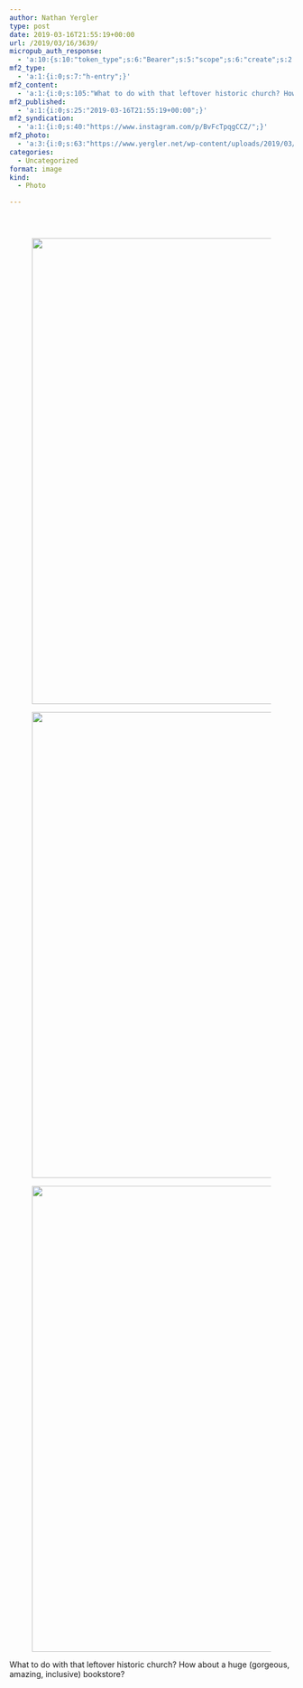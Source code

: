 ```yaml
---
author: Nathan Yergler
type: post
date: 2019-03-16T21:55:19+00:00
url: /2019/03/16/3639/
micropub_auth_response:
  - 'a:10:{s:10:"token_type";s:6:"Bearer";s:5:"scope";s:6:"create";s:2:"me";s:24:"https://www.yergler.net/";s:9:"issued_by";s:51:"https://www.yergler.net/wp-json/indieauth/1.0/token";s:9:"client_id";s:24:"https://ownyourgram.com/";s:11:"client_name";s:11:"OwnYourGram";s:11:"client_icon";s:35:"https://ownyourgram.com/favicon.ico";s:9:"issued_at";i:1548307572;s:4:"user";i:2;s:13:"last_accessed";i:1552774561;}'
mf2_type:
  - 'a:1:{i:0;s:7:"h-entry";}'
mf2_content:
  - 'a:1:{i:0;s:105:"What to do with that leftover historic church? How about a huge (gorgeous, amazing, inclusive) bookstore?";}'
mf2_published:
  - 'a:1:{i:0;s:25:"2019-03-16T21:55:19+00:00";}'
mf2_syndication:
  - 'a:1:{i:0;s:40:"https://www.instagram.com/p/BvFcTpqgCCZ/";}'
mf2_photo:
  - 'a:3:{i:0;s:63:"https://www.yergler.net/wp-content/uploads/2019/03/igoXH5Oo.jpg";i:1;s:63:"https://www.yergler.net/wp-content/uploads/2019/03/igBhcf0m.jpg";i:2;s:63:"https://www.yergler.net/wp-content/uploads/2019/03/igV4bOjl.jpg";}'
categories:
  - Uncategorized
format: image
kind:
  - Photo

---
```

<section class="response"> <header> </header> 

<div data-carousel-extra='{"blog_id":1,"permalink":"https:\/\/www.yergler.net\/2019\/03\/16\/3639\/"}' id='gallery-40' class='gallery galleryid-3639 gallery-columns-1 gallery-size-large'>
  <figure class='gallery-item'> 
  
  <div class='gallery-icon portrait'>
    <a href='https://www.yergler.net/wp-content/uploads/2019/03/igoXH5Oo.jpg'><img width="660" height="825" src="https://www.yergler.net/wp-content/uploads/2019/03/igoXH5Oo-819x1024.jpg" class="attachment-large size-large u-photo" alt="" loading="lazy" srcset="https://www.yergler.net/wp-content/uploads/2019/03/igoXH5Oo-819x1024.jpg 819w, https://www.yergler.net/wp-content/uploads/2019/03/igoXH5Oo-240x300.jpg 240w, https://www.yergler.net/wp-content/uploads/2019/03/igoXH5Oo-768x960.jpg 768w, https://www.yergler.net/wp-content/uploads/2019/03/igoXH5Oo.jpg 1080w" sizes="(max-width: 660px) 100vw, 660px" data-attachment-id="3640" data-permalink="https://www.yergler.net/2019/03/16/3639/igoxh5oo/" data-orig-file="https://www.yergler.net/wp-content/uploads/2019/03/igoXH5Oo.jpg" data-orig-size="1080,1350" data-comments-opened="0" data-image-meta="{&quot;aperture&quot;:&quot;0&quot;,&quot;credit&quot;:&quot;&quot;,&quot;camera&quot;:&quot;&quot;,&quot;caption&quot;:&quot;&quot;,&quot;created_timestamp&quot;:&quot;0&quot;,&quot;copyright&quot;:&quot;&quot;,&quot;focal_length&quot;:&quot;0&quot;,&quot;iso&quot;:&quot;0&quot;,&quot;shutter_speed&quot;:&quot;0&quot;,&quot;title&quot;:&quot;&quot;,&quot;orientation&quot;:&quot;0&quot;}" data-image-title="igoXH5Oo" data-image-description="" data-image-caption="" data-medium-file="https://www.yergler.net/wp-content/uploads/2019/03/igoXH5Oo-240x300.jpg" data-large-file="https://www.yergler.net/wp-content/uploads/2019/03/igoXH5Oo-819x1024.jpg" /></a>
  </div></figure> <figure class='gallery-item'> 
  
  <div class='gallery-icon portrait'>
    <a href='https://www.yergler.net/wp-content/uploads/2019/03/igBhcf0m.jpg'><img width="660" height="825" src="https://www.yergler.net/wp-content/uploads/2019/03/igBhcf0m-819x1024.jpg" class="attachment-large size-large u-photo" alt="" loading="lazy" srcset="https://www.yergler.net/wp-content/uploads/2019/03/igBhcf0m-819x1024.jpg 819w, https://www.yergler.net/wp-content/uploads/2019/03/igBhcf0m-240x300.jpg 240w, https://www.yergler.net/wp-content/uploads/2019/03/igBhcf0m-768x960.jpg 768w, https://www.yergler.net/wp-content/uploads/2019/03/igBhcf0m.jpg 1080w" sizes="(max-width: 660px) 100vw, 660px" data-attachment-id="3641" data-permalink="https://www.yergler.net/2019/03/16/3639/igbhcf0m/" data-orig-file="https://www.yergler.net/wp-content/uploads/2019/03/igBhcf0m.jpg" data-orig-size="1080,1350" data-comments-opened="0" data-image-meta="{&quot;aperture&quot;:&quot;0&quot;,&quot;credit&quot;:&quot;&quot;,&quot;camera&quot;:&quot;&quot;,&quot;caption&quot;:&quot;&quot;,&quot;created_timestamp&quot;:&quot;0&quot;,&quot;copyright&quot;:&quot;&quot;,&quot;focal_length&quot;:&quot;0&quot;,&quot;iso&quot;:&quot;0&quot;,&quot;shutter_speed&quot;:&quot;0&quot;,&quot;title&quot;:&quot;&quot;,&quot;orientation&quot;:&quot;0&quot;}" data-image-title="igBhcf0m" data-image-description="" data-image-caption="" data-medium-file="https://www.yergler.net/wp-content/uploads/2019/03/igBhcf0m-240x300.jpg" data-large-file="https://www.yergler.net/wp-content/uploads/2019/03/igBhcf0m-819x1024.jpg" /></a>
  </div></figure> <figure class='gallery-item'> 
  
  <div class='gallery-icon portrait'>
    <a href='https://www.yergler.net/wp-content/uploads/2019/03/igV4bOjl.jpg'><img width="660" height="825" src="https://www.yergler.net/wp-content/uploads/2019/03/igV4bOjl-819x1024.jpg" class="attachment-large size-large u-photo" alt="" loading="lazy" srcset="https://www.yergler.net/wp-content/uploads/2019/03/igV4bOjl-819x1024.jpg 819w, https://www.yergler.net/wp-content/uploads/2019/03/igV4bOjl-240x300.jpg 240w, https://www.yergler.net/wp-content/uploads/2019/03/igV4bOjl-768x960.jpg 768w, https://www.yergler.net/wp-content/uploads/2019/03/igV4bOjl.jpg 1080w" sizes="(max-width: 660px) 100vw, 660px" data-attachment-id="3642" data-permalink="https://www.yergler.net/2019/03/16/3639/igv4bojl/" data-orig-file="https://www.yergler.net/wp-content/uploads/2019/03/igV4bOjl.jpg" data-orig-size="1080,1350" data-comments-opened="0" data-image-meta="{&quot;aperture&quot;:&quot;0&quot;,&quot;credit&quot;:&quot;&quot;,&quot;camera&quot;:&quot;&quot;,&quot;caption&quot;:&quot;&quot;,&quot;created_timestamp&quot;:&quot;0&quot;,&quot;copyright&quot;:&quot;&quot;,&quot;focal_length&quot;:&quot;0&quot;,&quot;iso&quot;:&quot;0&quot;,&quot;shutter_speed&quot;:&quot;0&quot;,&quot;title&quot;:&quot;&quot;,&quot;orientation&quot;:&quot;0&quot;}" data-image-title="igV4bOjl" data-image-description="" data-image-caption="" data-medium-file="https://www.yergler.net/wp-content/uploads/2019/03/igV4bOjl-240x300.jpg" data-large-file="https://www.yergler.net/wp-content/uploads/2019/03/igV4bOjl-819x1024.jpg" /></a>
  </div></figure>
</div></section> 

What to do with that leftover historic church? How about a huge (gorgeous, amazing, inclusive) bookstore?